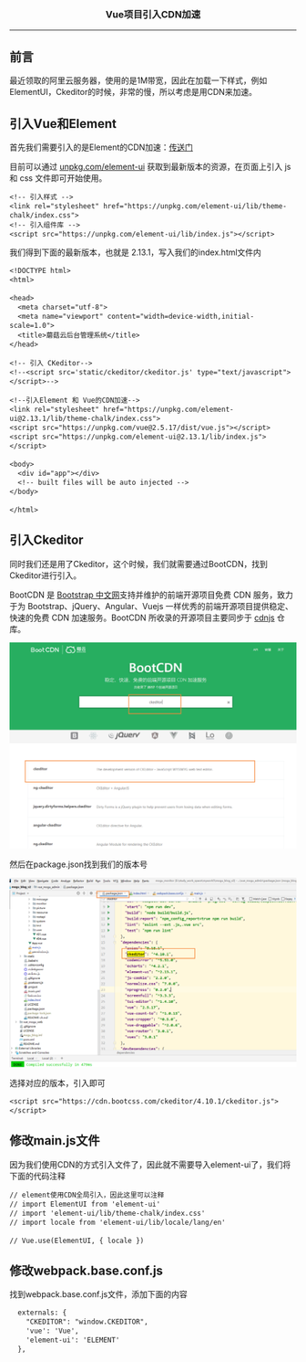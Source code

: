 ### <center>Vue项目引入CDN加速
***
## 前言

最近领取的阿里云服务器，使用的是1M带宽，因此在加载一下样式，例如 ElementUI，Ckeditor的时候，非常的慢，所以考虑是用CDN来加速。



## 引入Vue和Element

首先我们需要引入的是Element的CDN加速：[传送门](https://element.eleme.cn/#/zh-CN/component/installation)

目前可以通过 [unpkg.com/element-ui](https://unpkg.com/element-ui/) 获取到最新版本的资源，在页面上引入 js 和 css 文件即可开始使用。

```
<!-- 引入样式 -->
<link rel="stylesheet" href="https://unpkg.com/element-ui/lib/theme-chalk/index.css">
<!-- 引入组件库 -->
<script src="https://unpkg.com/element-ui/lib/index.js"></script>
```

我们得到下面的最新版本，也就是 2.13.1，写入我们的index.html文件内

```
<!DOCTYPE html>
<html>

<head>
  <meta charset="utf-8">
  <meta name="viewport" content="width=device-width,initial-scale=1.0">
  <title>蘑菇云后台管理系统</title>
</head>

<!-- 引入 CKeditor-->
<!--<script src='static/ckeditor/ckeditor.js' type="text/javascript"></script>-->

<!--引入Element 和 Vue的CDN加速-->
<link rel="stylesheet" href="https://unpkg.com/element-ui@2.13.1/lib/theme-chalk/index.css">
<script src="https://unpkg.com/vue@2.5.17/dist/vue.js"></script>
<script src="https://unpkg.com/element-ui@2.13.1/lib/index.js"></script>

<body>
  <div id="app"></div>
  <!-- built files will be auto injected -->
</body>

</html>
```

## 引入Ckeditor

同时我们还是用了Ckeditor，这个时候，我们就需要通过BootCDN，找到Ckeditor进行引入。

BootCDN 是 [Bootstrap 中文网](https://www.bootcss.com/)支持并维护的前端开源项目免费 CDN 服务，致力于为 Bootstrap、jQuery、Angular、Vuejs 一样优秀的前端开源项目提供稳定、快速的免费 CDN 加速服务。BootCDN 所收录的开源项目主要同步于 [cdnjs](https://github.com/cdnjs/cdnjs) 仓库。

![image-20200419154459550](images/image-20200419154459550.png)

然后在package.json找到我们的版本号

![image-20200419154536899](images/image-20200419154536899.png)

选择对应的版本，引入即可

```
<script src="https://cdn.bootcss.com/ckeditor/4.10.1/ckeditor.js"></script>
```

## 修改main.js文件

因为我们使用CDN的方式引入文件了，因此就不需要导入element-ui了，我们将下面的代码注释

```
// element使用CDN全局引入，因此这里可以注释
// import ElementUI from 'element-ui'
// import 'element-ui/lib/theme-chalk/index.css'
// import locale from 'element-ui/lib/locale/lang/en'

// Vue.use(ElementUI, { locale })
```



## 修改webpack.base.conf.js

找到webpack.base.conf.js文件，添加下面的内容

```
  externals: {
    "CKEDITOR": "window.CKEDITOR",
    'vue': 'Vue',
    'element-ui': 'ELEMENT'
  },
```

